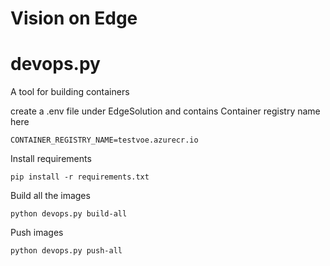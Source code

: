 # Vision on Edge

# devops.py

A tool for building containers

create a .env file under EdgeSolution and contains Container registry name here

    CONTAINER_REGISTRY_NAME=testvoe.azurecr.io

Install requirements
 
    pip install -r requirements.txt

Build all the images
    
    python devops.py build-all
    
Push images

    python devops.py push-all

